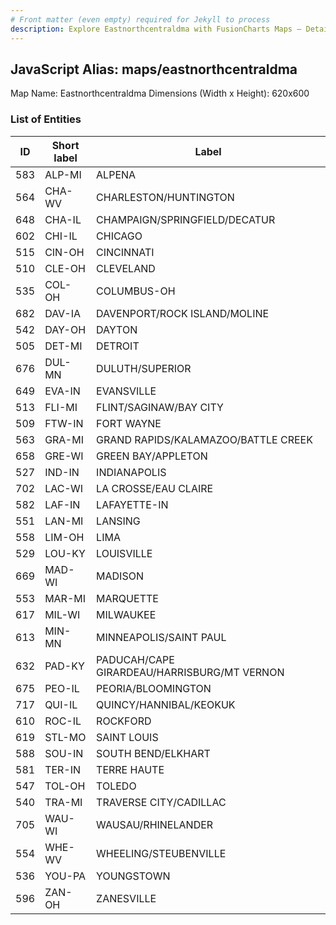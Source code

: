 ```yaml
---
# Front matter (even empty) required for Jekyll to process
description: Explore Eastnorthcentraldma with FusionCharts Maps – Detailed features for seamless integration. Try now & enhance your data visualization today! 
---
```


## JavaScript Alias: maps/eastnorthcentraldma

Map Name: Eastnorthcentraldma
Dimensions (Width x Height): 620x600





### List of Entities

ID | Short label | Label
---|---|---|
583|ALP-MI|ALPENA
564|CHA-WV|CHARLESTON/HUNTINGTON
648|CHA-IL|CHAMPAIGN/SPRINGFIELD/DECATUR
602|CHI-IL|CHICAGO
515|CIN-OH|CINCINNATI
510|CLE-OH|CLEVELAND
535|COL-OH|COLUMBUS-OH
682|DAV-IA|DAVENPORT/ROCK ISLAND/MOLINE
542|DAY-OH|DAYTON
505|DET-MI|DETROIT
676|DUL-MN|DULUTH/SUPERIOR
649|EVA-IN|EVANSVILLE
513|FLI-MI|FLINT/SAGINAW/BAY CITY
509|FTW-IN|FORT WAYNE
563|GRA-MI|GRAND RAPIDS/KALAMAZOO/BATTLE CREEK
658|GRE-WI|GREEN BAY/APPLETON
527|IND-IN|INDIANAPOLIS
702|LAC-WI|LA CROSSE/EAU CLAIRE
582|LAF-IN|LAFAYETTE-IN
551|LAN-MI|LANSING
558|LIM-OH|LIMA
529|LOU-KY|LOUISVILLE
669|MAD-WI|MADISON
553|MAR-MI|MARQUETTE
617|MIL-WI|MILWAUKEE
613|MIN-MN|MINNEAPOLIS/SAINT PAUL
632|PAD-KY|PADUCAH/CAPE GIRARDEAU/HARRISBURG/MT VERNON
675|PEO-IL|PEORIA/BLOOMINGTON
717|QUI-IL|QUINCY/HANNIBAL/KEOKUK
610|ROC-IL|ROCKFORD
619|STL-MO|SAINT LOUIS
588|SOU-IN|SOUTH BEND/ELKHART
581|TER-IN|TERRE HAUTE
547|TOL-OH|TOLEDO
540|TRA-MI|TRAVERSE CITY/CADILLAC
705|WAU-WI|WAUSAU/RHINELANDER
554|WHE-WV|WHEELING/STEUBENVILLE
536|YOU-PA|YOUNGSTOWN
596|ZAN-OH|ZANESVILLE
